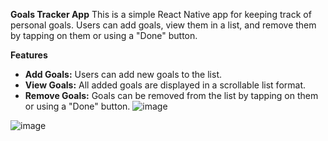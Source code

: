 **Goals Tracker App**
This is a simple React Native app for keeping track of personal goals. Users can add goals, view them in a list, and remove them by tapping on them or using a "Done" button.

**Features**
- **Add Goals:** Users can add new goals to the list.
- **View Goals:** All added goals are displayed in a scrollable list format.
- **Remove Goals:** Goals can be removed from the list by tapping on them or using a "Done" button.
 ![image](https://github.com/user-attachments/assets/f6fa801f-50e4-4cbe-8ae7-7025bf67c48d)

 ![image](https://github.com/user-attachments/assets/f86313df-0b4f-4e35-b7b8-9819bc8e6334)

